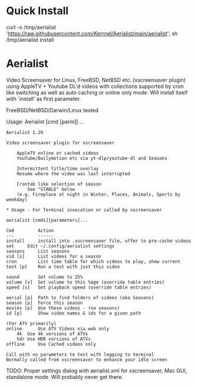 # Quick Install
curl -o /tmp/aerialist 'https://raw.githubusercontent.com/Kerrnel/Aerialist/main/aerialist'; sh /tmp/aerialist install


# Aerialist
Video Screensaver for Linux, FreeBSD, NetBSD etc. (xscreensaver plugin) using AppleTV + Youtube DL'd videos with collections supported by cron like switching as well as auto caching or online only mode. Will install itself with 'install' as first parameter.

FreeBSD/NetBSD/Darwin/Linux tested

Usage: Aerialist [cmd [parm]] ...

	Aerialist 1.29

	Video screensaver plugin for xscreensaver

		AppleTV online or cached videos
		YouTube/Dailymotion etc via yt-dlp/youtube-dl and Seasons

		Intermittent title/time overlay
		Resume where the video was last interrupted

		Crontab like selection of season
			See "STABLE" below
		(e.g. Fireplace at night in Winter, Places, Animals, Sports by weekday)

	* Usage - For Terminal invocation or called by xscreensaver

	aerialist [cmds][parameters]...
	
	Cmd			Action
	---			------
	install		install into .xscreensaver file, offer to pre-cache videos
	set		Edit ~/.config/aerialist settings
	seasons		List seasons
	vid [s]		List videos for a season
	cron		List time table for which videos to play, show current
	test [p]	Run a test with just this video

	sound		Set volume to 25%
	volume [v]	Set volume to this %age (override table entries)
	speed [s]	Set playback speed (override table entries)

	aerial [p]	Path to find folders of videos (aka Seasons)
	season [p]	Force this season
	movies [p]	Use these videos - (no seasons)
	id [p]		Show video names & ids for a given path

	(For ATV primarily)
	online		Use ATV Videos via web only
		4k	Use 4k versions of ATVs
		hdr	Use HDR versions of ATVs
	offline		Use Cached videos only

	Call with no parameters to test with logging to terminal
	Normally called from xscreensaver to enhance your idle screen

TODO: Proper settings dialog with aerialist.xml for xscreensaver, Mac GUI,
standalone mode. Will probably never get there.
